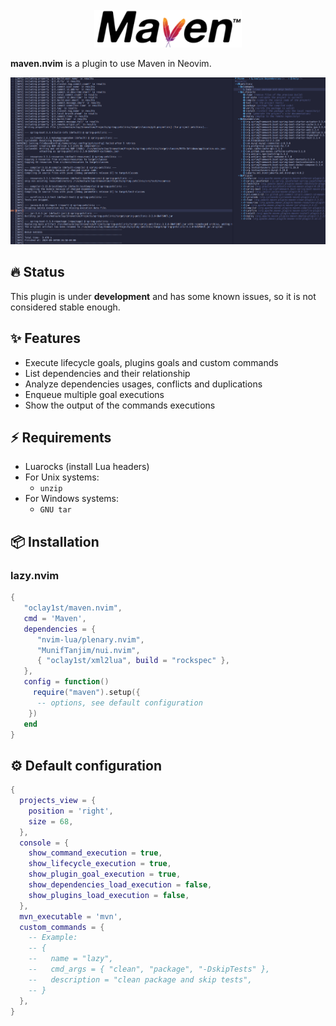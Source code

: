 <br/>
<div align="center">
  <a  href="https://github.com/oclay1st/maven.nvim">
    <img src="assets/maven.png" alt="Logo" >
  </a>
</div>

**maven.nvim** is a plugin to use Maven in Neovim.

<div>
  <img src ="assets/screenshot.png">
</div>

## 🔥 Status
This plugin is under **development** and has some known issues, so it is not considered stable enough.

## ✨ Features

- Execute lifecycle goals, plugins goals and custom commands
- List dependencies and their relationship
- Analyze dependencies usages, conflicts and duplications
- Enqueue multiple goal executions
- Show the output of the commands executions

## ⚡️ Requirements

-  Luarocks (install Lua headers)
-  For Unix systems:
   - `unzip`
-  For Windows systems:
   - `GNU tar`

## 📦 Installation

### lazy.nvim

```lua
{
   "oclay1st/maven.nvim",
   cmd = 'Maven',
   dependencies = {
      "nvim-lua/plenary.nvim",
      "MunifTanjim/nui.nvim",
      { "oclay1st/xml2lua", build = "rockspec" },
   },
   config = function()
     require("maven").setup({
      -- options, see default configuration
    })
   end
}
```

## ⚙️  Default configuration

```lua
{
  projects_view = {
    position = 'right',
    size = 68,
  },
  console = {
    show_command_execution = true,
    show_lifecycle_execution = true,
    show_plugin_goal_execution = true,
    show_dependencies_load_execution = false,
    show_plugins_load_execution = false,
  },
  mvn_executable = 'mvn',
  custom_commands = {
    -- Example: 
    -- {
    --   name = "lazy",
    --   cmd_args = { "clean", "package", "-DskipTests" },
    --   description = "clean package and skip tests",
    -- }
  }, 
}
```
